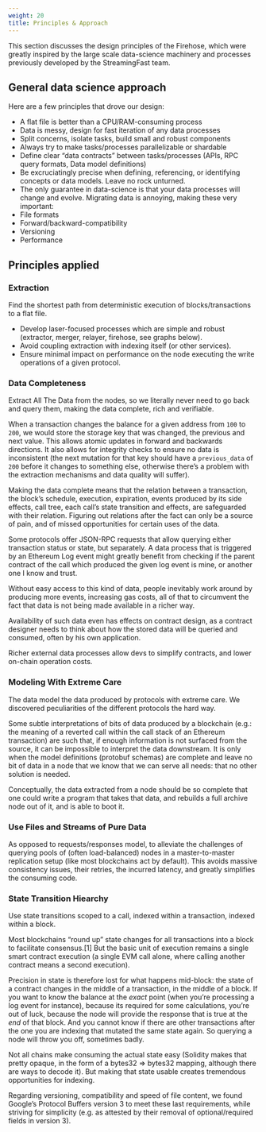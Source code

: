 ```yaml
---
weight: 20
title: Principles & Approach
---
```


This section discusses the design principles of the Firehose, which were greatly inspired by the large scale data-science machinery and processes previously developed by the StreamingFast team.

## General data science approach

Here are a few principles that drove our design:

- A flat file is better than a CPU/RAM-consuming process
- Data is messy, design for fast iteration of any data processes
- Split concerns, isolate tasks, build small and robust components
- Always try to make tasks/processes parallelizable or shardable
- Define clear “data contracts” between tasks/processes (APIs, RPC query formats, Data model definitions)
- Be excruciatingly precise when defining, referencing, or identifying concepts or data models. Leave no rock unturned.
- The only guarantee in data-science is that your data processes will change and evolve. Migrating data is annoying, making these very important:
- File formats
- Forward/backward-compatibility
- Versioning
- Performance

## Principles applied

### Extraction

Find the shortest path from deterministic execution of blocks/transactions to a flat file.

- Develop laser-focused processes which are simple and robust (extractor, merger, relayer, firehose, see graphs below).
- Avoid coupling extraction with indexing itself (or other services).
- Ensure minimal impact on performance on the node executing the write operations of a given protocol.

### Data Completeness

Extract All The Data from the nodes, so we literally never need to go back and query them, making the data complete, rich and verifiable.

When a transaction changes the balance for a given address from `100` to `200`, we would store the storage key that was changed, the previous and next value. This allows atomic updates in forward and backwards directions. It also allows for integrity checks to ensure no data is inconsistent (the next mutation for that key should have a `previous_data` of `200` before it changes to something else, otherwise there’s a problem with the extraction mechanisms and data quality will suffer).

Making the data complete means that the relation between a transaction, the block’s schedule, execution, expiration, events produced by its side effects, call tree, each call’s state transition and effects, are safeguarded with their relation. Figuring out relations after the fact can only be a source of pain, and of missed opportunities for certain uses of the data.

Some protocols offer JSON-RPC requests that allow querying either transaction status or state, but separately. A data process that is triggered by an Ethereum Log event might greatly benefit from checking if the parent contract of the call which produced the given log event is mine, or another one I know and trust.

Without easy access to this kind of data, people inevitably work around by producing more events, increasing gas costs, all of that to circumvent the fact that data is not being made available in a richer way.

Availability of such data even has effects on contract design, as a contract designer needs to think about how the stored data will be queried and consumed, often by his own application.

Richer external data processes allow devs to simplify contracts, and lower on-chain operation costs.

### Modeling With Extreme Care

The data model the data produced by protocols with extreme care. We discovered peculiarities of the different protocols the hard way.

Some subtle interpretations of bits of data produced by a blockchain (e.g.: the meaning of a reverted call within the call stack of an Ethereum transaction) are such that, if enough information is not surfaced from the source, it can be impossible to interpret the data downstream. It is only when the model definitions (protobuf schemas) are complete and leave no bit of data in a node that we know that we can serve all needs: that no other solution is needed.

Conceptually, the data extracted from a node should be so complete that one could write a program that takes that data, and rebuilds a full archive node out of it, and is able to boot it.

### Use Files and Streams of Pure Data

As opposed to requests/responses model, to alleviate the challenges of querying pools of (often load-balanced) nodes in a master-to-master replication setup (like most blockchains act by default). This avoids massive consistency issues, their retries, the incurred latency, and greatly simplifies the consuming code.

### State Transition Hiearchy

Use state transitions scoped to a call, indexed within a transaction, indexed within a block.

Most blockchains “round up” state changes for all transactions into a block to facilitate consensus.[1] But the basic unit of execution remains a single smart contract execution (a single EVM call alone, where calling another contract means a second execution).

Precision in state is therefore lost for what happens mid-block: the state of a contract changes in the middle of a transaction, in the middle of a block. If you want to know the balance at the *exact* point (when you’re processing a log event for instance), because its required for some calculations, you’re out of luck, because the node will provide the response that is true at the *end* of that block. And you cannot know if there are other transactions after the one you are indexing that mutated the same state again. So querying a node will throw you off, sometimes badly.

Not all chains make consuming the actual state easy (Solidity makes that pretty opaque, in the form of a bytes32 => bytes32 mapping, although there are ways to decode it). But making that state usable creates tremendous opportunities for indexing.

Regarding versioning, compatibility and speed of file content, we found Google’s Protocol Buffers version 3 to meet these last requirements, while striving for simplicity (e.g. as attested by their removal of optional/required fields in version 3).